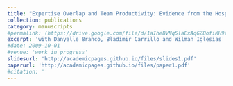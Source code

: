 ```yaml
---
title: "Expertise Overlap and Team Productivity: Evidence from the Hospital Industry"
collection: publications
category: manuscripts
#permalink: (https://drive.google.com/file/d/1aIheBVNq5laExAqGZBofiKH9ta711aig/view)
excerpt: 'with Danyelle Branco, Bladimir Carrillo and Wilman Iglesias'
#date: 2009-10-01
#venue: 'work in progress'
slidesurl: 'http://academicpages.github.io/files/slides1.pdf'
paperurl: 'http://academicpages.github.io/files/paper1.pdf'
#citation: ''
---
```

